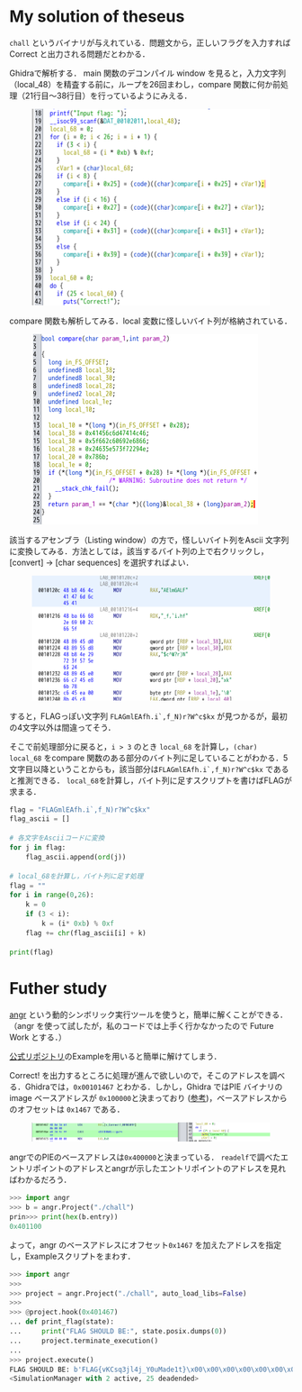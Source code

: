 # My solution of theseus
`chall` というバイナリが与えれている．問題文から，正しいフラグを入力すれば Correct と出力される問題だとわかる．

Ghidraで解析する．
main 関数のデコンパイル window を見ると，入力文字列（local_48）を精査する前に，ループを26回まわし，compare 関数に何か前処理（21行目～38行目）を行っているようにみえる．
<figure><img src="../assets/ghidra_main.png" alt=""></figure>

compare 関数も解析してみる．local 変数に怪しいバイト列が格納されている．
<figure><img src="../assets/ghidra_compare.png" alt=""></figure>

該当するアセンブラ（Listing window）の方で，怪しいバイト列をAscii 文字列に変換してみる．方法としては，該当するバイト列の上で右クリックし，[convert] -> [char sequences] を選択すればよい．
<figure><img src="../assets/ghidra_asm.png" alt=""></figure>

すると，FLAGっぽい文字列 ``FLAGmlEAfh.i`,f_N)r?W^c$kx`` が見つかるが，最初の4文字以外は間違ってそう．


そこで前処理部分に戻ると，`i > 3` のとき `local_68` を計算し，`(char) local_68` をcompare 関数のある部分のバイト列に足していることがわかる．5文字目以降ということからも，該当部分は``FLAGmlEAfh.i`,f_N)r?W^c$kx`` であると推測できる．
`local_68`を計算し，バイト列に足すスクリプトを書けばFLAGが求まる．
```python
flag = "FLAGmlEAfh.i`,f_N)r?W^c$kx"
flag_ascii = []

# 各文字をAsciiコードに変換
for j in flag:
    flag_ascii.append(ord(j))

# local_68を計算し，バイト列に足す処理
flag = ""
for i in range(0,26):
    k = 0
    if (3 < i):
        k = (i* 0xb) % 0xf
    flag += chr(flag_ascii[i] + k)

print(flag)
```

# Futher study
[angr](https://github.com/angr/angr) という動的シンボリック実行ツールを使うと，簡単に解くことができる．（angr を使って試したが，私のコードでは上手く行かなかったので Future Work とする．）

[公式リポジトリ](https://github.com/angr/angr)のExampleを用いると簡単に解けてしまう．

Correct! を出力するところに処理が進んで欲しいので，そこのアドレスを調べる．Ghidraでは，`0x00101467` とわかる．しかし，Ghidra ではPIE バイナリのimage ベースアドレスが `0x100000`と決まっており ([参考](https://github.com/NationalSecurityAgency/ghidra/issues/1020))，ベースアドレスからのオフセットは `0x1467` である．
<figure><img src="../assets/ghidra_asm2.png" alt=""></figure>

angrでのPIEのベースアドレスは`0x400000`と決まっている．
`readelf`で調べたエントリポイントのアドレスとangrが示したエントリポイントのアドレスを見ればわかるだろう．
```python
>>> import angr
>>> b = angr.Project("./chall")
prin>>> print(hex(b.entry))
0x401100
```

よって，angr のベースアドレスにオフセット`0x1467` を加えたアドレスを指定し，Exampleスクリプトをまわす．
```python
>>> import angr
>>> 
>>> project = angr.Project("./chall", auto_load_libs=False)
>>> 
>>> @project.hook(0x401467)
... def print_flag(state):
...     print("FLAG SHOULD BE:", state.posix.dumps(0))
...     project.terminate_execution()
... 
>>> project.execute()
FLAG SHOULD BE: b'FLAG{vKCsq3jl4j_Y0uMade1t}\x00\x00\x00\x00\x00\x00\x00\x00\x00\x00\x00\x00\x00\x00\x00\x00\x00\x00\x00\x00\x00\x00\x00\x00\x00\x00\x00\x00\x00\x00\x00\x00\x00\x00'
<SimulationManager with 2 active, 25 deadended>
```